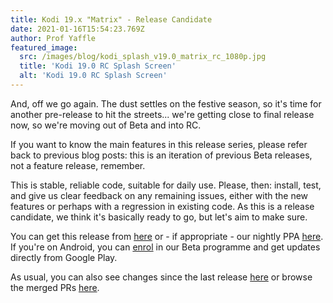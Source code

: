 ```yaml
---
title: Kodi 19.x "Matrix" - Release Candidate
date: 2021-01-16T15:54:23.769Z
author: Prof Yaffle
featured_image:
  src: /images/blog/kodi_splash_v19.0_matrix_rc_1080p.jpg
  title: 'Kodi 19.0 RC Splash Screen'
  alt: 'Kodi 19.0 RC Splash Screen'
---
```

And, off we go again. The dust settles on the festive season, so it's time for another pre-release to hit the streets... we're getting close to final release now, so we're moving out of Beta and into RC.

If you want to know the main features in this release series, please refer back to previous blog posts: this is an iteration of previous Beta releases, not a feature release, remember.

This is stable, reliable code, suitable for daily use. Please, then: install, test, and give us clear feedback on any remaining issues, either with the new features or perhaps with a regression in existing code. As this is a release candidate, we think it's basically ready to go, but let's aim to make sure.

You can get this release from [here](https://mirrors.kodi.tv/releases/) or - if appropriate - our nightly PPA [here](https://launchpad.net/~team-xbmc/+archive/ubuntu/xbmc-nightly). If you're on Android, you can [enrol](https://play.google.com/apps/testing/org.xbmc.kodi) in our Beta programme and get updates directly from Google Play.

As usual, you can also see changes since the last release [here](https://github.com/xbmc/xbmc/compare/19.0b2-Matrix...19.0RC1-Matrix) or browse the merged PRs [here](https://github.com/xbmc/xbmc/pulls?q=is%3Apr+sort%3Aupdated-desc+is%3Aclosed+milestone%3A%22Matrix+19.0-RC1%22).
